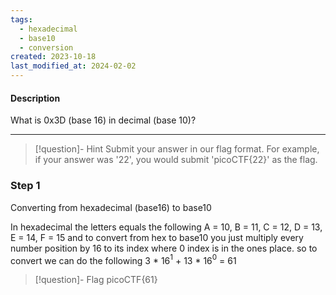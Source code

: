 ```yaml
---
tags:
  - hexadecimal
  - base10
  - conversion
created: 2023-10-18
last_modified_at: 2024-02-02
---
```

#### Description

What is 0x3D (base 16) in decimal (base 10)?

---
> [!question]- Hint
>Submit your answer in our flag format. For example, if your answer was '22', you would submit 'picoCTF{22}' as the flag.

### Step 1
Converting from hexadecimal (base16) to base10 

In hexadecimal the letters equals the following 
A = 10, B = 11, C = 12, D = 13, E = 14, F = 15
and to convert from hex to base10 you just multiply every number position by 16 to its index where 0 index is in the ones place. so to convert we can do the following
3 * 16$^1$ + 13 * 16$^0$ = 61

> [!question]- Flag
> picoCTF{61}


